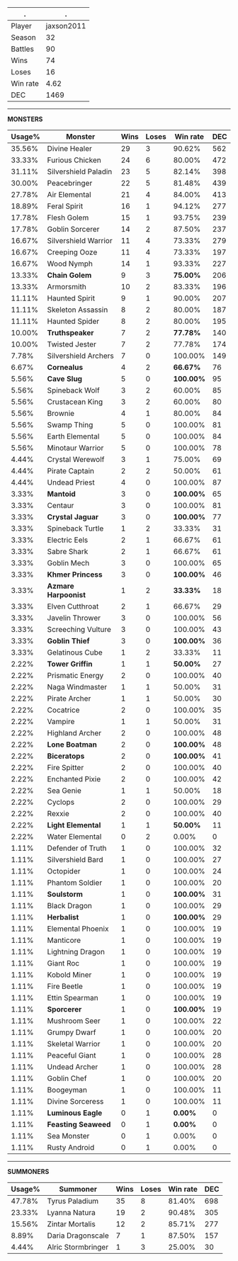 .|.
|-|-
Player|jaxson2011
Season|32
Battles|90
Wins|74
Loses|16
Win rate|4.62
DEC|1469

---
**MONSTERS**

Usage%|Monster|Wins|Loses|Win rate|DEC|
-|-|-|-|-|-|
35.56%|Divine Healer|29|3|90.62%|562|
33.33%|Furious Chicken|24|6|80.00%|472|
31.11%|Silvershield Paladin|23|5|82.14%|398|
30.00%|Peacebringer|22|5|81.48%|439|
27.78%|Air Elemental|21|4|84.00%|413|
18.89%|Feral Spirit|16|1|94.12%|277|
17.78%|Flesh Golem|15|1|93.75%|239|
17.78%|Goblin Sorcerer|14|2|87.50%|237|
16.67%|Silvershield Warrior|11|4|73.33%|279|
16.67%|Creeping Ooze|11|4|73.33%|197|
16.67%|Wood Nymph|14|1|93.33%|227|
13.33%|**Chain Golem**|9|3|**75.00%**|206|
13.33%|Armorsmith|10|2|83.33%|196|
11.11%|Haunted Spirit|9|1|90.00%|207|
11.11%|Skeleton Assassin|8|2|80.00%|187|
11.11%|Haunted Spider|8|2|80.00%|195|
10.00%|**Truthspeaker**|7|2|**77.78%**|140|
10.00%|Twisted Jester|7|2|77.78%|174|
7.78%|Silvershield Archers|7|0|100.00%|149|
6.67%|**Cornealus**|4|2|**66.67%**|76|
5.56%|**Cave Slug**|5|0|**100.00%**|95|
5.56%|Spineback Wolf|3|2|60.00%|85|
5.56%|Crustacean King|3|2|60.00%|80|
5.56%|Brownie|4|1|80.00%|84|
5.56%|Swamp Thing|5|0|100.00%|81|
5.56%|Earth Elemental|5|0|100.00%|84|
5.56%|Minotaur Warrior|5|0|100.00%|78|
4.44%|Crystal Werewolf|3|1|75.00%|69|
4.44%|Pirate Captain|2|2|50.00%|61|
4.44%|Undead Priest|4|0|100.00%|87|
3.33%|**Mantoid**|3|0|**100.00%**|65|
3.33%|Centaur|3|0|100.00%|81|
3.33%|**Crystal Jaguar**|3|0|**100.00%**|77|
3.33%|Spineback Turtle|1|2|33.33%|31|
3.33%|Electric Eels|2|1|66.67%|61|
3.33%|Sabre Shark|2|1|66.67%|61|
3.33%|Goblin Mech|3|0|100.00%|65|
3.33%|**Khmer Princess**|3|0|**100.00%**|46|
3.33%|**Azmare Harpoonist**|1|2|**33.33%**|18|
3.33%|Elven Cutthroat|2|1|66.67%|29|
3.33%|Javelin Thrower|3|0|100.00%|56|
3.33%|Screeching Vulture|3|0|100.00%|43|
3.33%|**Goblin Thief**|3|0|**100.00%**|36|
3.33%|Gelatinous Cube|1|2|33.33%|11|
2.22%|**Tower Griffin**|1|1|**50.00%**|27|
2.22%|Prismatic Energy|2|0|100.00%|40|
2.22%|Naga Windmaster|1|1|50.00%|31|
2.22%|Pirate Archer|1|1|50.00%|30|
2.22%|Cocatrice|2|0|100.00%|35|
2.22%|Vampire|1|1|50.00%|31|
2.22%|Highland Archer|2|0|100.00%|48|
2.22%|**Lone Boatman**|2|0|**100.00%**|48|
2.22%|**Biceratops**|2|0|**100.00%**|41|
2.22%|Fire Spitter|2|0|100.00%|40|
2.22%|Enchanted Pixie|2|0|100.00%|42|
2.22%|Sea Genie|1|1|50.00%|18|
2.22%|Cyclops|2|0|100.00%|29|
2.22%|Rexxie|2|0|100.00%|40|
2.22%|**Light Elemental**|1|1|**50.00%**|11|
2.22%|Water Elemental|0|2|0.00%|0|
1.11%|Defender of Truth|1|0|100.00%|32|
1.11%|Silvershield Bard|1|0|100.00%|27|
1.11%|Octopider|1|0|100.00%|24|
1.11%|Phantom Soldier|1|0|100.00%|20|
1.11%|**Soulstorm**|1|0|**100.00%**|31|
1.11%|Black Dragon|1|0|100.00%|29|
1.11%|**Herbalist**|1|0|**100.00%**|29|
1.11%|Elemental Phoenix|1|0|100.00%|19|
1.11%|Manticore|1|0|100.00%|19|
1.11%|Lightning Dragon|1|0|100.00%|19|
1.11%|Giant Roc|1|0|100.00%|19|
1.11%|Kobold Miner|1|0|100.00%|19|
1.11%|Fire Beetle|1|0|100.00%|19|
1.11%|Ettin Spearman|1|0|100.00%|19|
1.11%|**Sporcerer**|1|0|**100.00%**|19|
1.11%|Mushroom Seer|1|0|100.00%|22|
1.11%|Grumpy Dwarf|1|0|100.00%|20|
1.11%|Skeletal Warrior|1|0|100.00%|20|
1.11%|Peaceful Giant|1|0|100.00%|28|
1.11%|Undead Archer|1|0|100.00%|28|
1.11%|Goblin Chef|1|0|100.00%|20|
1.11%|Boogeyman|1|0|100.00%|11|
1.11%|Divine Sorceress|1|0|100.00%|11|
1.11%|**Luminous Eagle**|0|1|**0.00%**|0|
1.11%|**Feasting Seaweed**|0|1|**0.00%**|0|
1.11%|Sea Monster|0|1|0.00%|0|
1.11%|Rusty Android|0|1|0.00%|0|

---
**SUMMONERS**

Usage%|Summoner|Wins|Loses|Win rate|DEC|
-|-|-|-|-|-|
47.78%|Tyrus Paladium|35|8|81.40%|698|
23.33%|Lyanna Natura|19|2|90.48%|305|
15.56%|Zintar Mortalis|12|2|85.71%|277|
8.89%|Daria Dragonscale|7|1|87.50%|157|
4.44%|Alric Stormbringer|1|3|25.00%|30|
